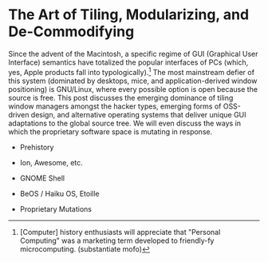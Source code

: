 # The Art of Tiling, Modularizing, and De-Commodifying #

Since the advent of the Macintosh, a specific regime of GUI (Graphical User Interface) semantics have totalized the popular interfaces of PCs (which, yes, Apple products fall into typologically).[^1] The most mainstream defier of this system (dominated by desktops, mice, and application-derived window positioning) is GNU/Linux, where every possible option is open because the source is free. This post discusses the emerging dominance of tiling window managers amongst the hacker types, emerging forms of OSS-driven design, and alternative operating systems that deliver unique GUI adaptations to the global source tree. We will even discuss the ways in which the proprietary software space is mutating in response.

- Prehistory

- Ion, Awesome, etc.

- GNOME Shell

- BeOS / Haiku OS, Etoille

- Proprietary Mutations

[^1]: [Computer] history enthusiasts will appreciate that "Personal Computing" was a marketing term developed to friendly-fy microcomputing. (substantiate mofo)